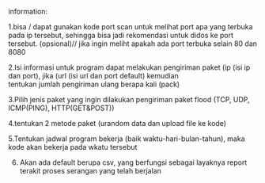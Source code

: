 information:

1.bisa / dapat gunakan  kode port scan untuk melihat port apa yang terbuka pada ip tersebut, sehingga bisa jadi rekomendasi
  untuk didos ke port tersebut. (opsional)// jika ingin meliht apakah ada port terbuka selain 80 dan 8080
  
2.Isi informasi untuk program dapat melakukan  pengiriman paket (ip (isi ip dan port), jika (url (isi url dan port default) kemudian         
   tentukan jumlah pengiriman ulang berapa kali (pack)
   
3.Pilih jenis paket yang ingin dilakukan pengiriman paket flood (TCP, UDP, ICMP(PING), HTTP(GET&POST))

4.tentukan 2 metode paket (urandom data dan upload file ke kode)

5.Tentukan jadwal program bekerja (baik waktu-hari-bulan-tahun), maka kode akan bekerja pada wkatu tersebut

6. Akan ada default berupa csv, yang berfungsi sebagai layaknya report terakit proses serangan yang telah berjalan

